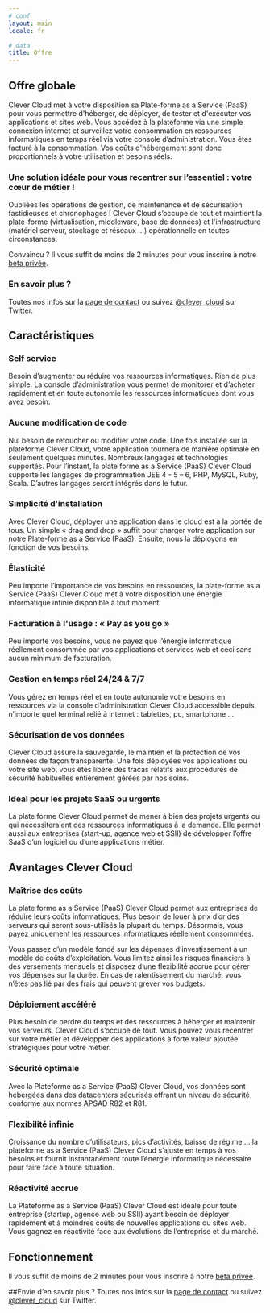 ```yaml
---
# conf
layout: main
locale: fr

# data
title: Offre
---
```


## Offre globale

Clever Cloud met à votre disposition sa Plate-forme as a Service (PaaS) pour vous permettre d'héberger, de déployer, de tester et d'exécuter vos applications et sites web. Vous accédez à la plateforme via une simple connexion internet et surveillez votre consommation en ressources informatiques en temps réel via votre console d’administration. Vous êtes facturé à la consommation. Vos coûts d'hébergement sont donc proportionnels à votre utilisation et besoins réels. 

### Une solution idéale pour vous recentrer sur l’essentiel : votre cœur de métier !

Oubliées les opérations de gestion, de maintenance et de sécurisation fastidieuses et chronophages ! Clever Cloud s’occupe de tout et maintient la plate-forme (virtualisation, middleware, base de données) et l'infrastructure (matériel serveur, stockage et réseaux …) opérationnelle en toutes circonstances. 

Convaincu ? Il vous suffit de moins de 2 minutes pour vous inscrire à notre [beta privée](/#signup "Inscription"). 

### En savoir plus ?
Toutes nos infos sur la [page de contact](/fr_FR/contact.html "Contact") ou suivez [@clever_cloud](http://twitter.com/clever_cloud "Twitter") sur Twitter.

## Caractéristiques 

### Self service

Besoin d’augmenter ou réduire vos ressources informatiques. Rien de plus simple. La console d’administration vous permet de monitorer et d’acheter rapidement et en toute autonomie les ressources informatiques dont vous avez besoin. 

### Aucune modification de code

Nul besoin de retoucher ou modifier votre code. Une fois installée sur la plateforme Clever Cloud, votre application tournera de manière optimale en seulement quelques minutes. 
Nombreux langages et technologies supportés.
Pour l’instant, la plate forme as a Service (PaaS) Clever Cloud supporte les langages de programmation  JEE 4 - 5 – 6, PHP, MySQL, Ruby, Scala. D’autres langages seront intégrés dans le futur.

### Simplicité d’installation 

Avec Clever Cloud, déployer une application dans le cloud est à la portée de tous. Un simple « drag and drop » suffit pour charger votre application sur notre Plate-forme as a Service (PaaS). Ensuite, nous la déployons en fonction de vos besoins. 

### Élasticité

Peu importe l’importance de vos besoins en ressources, la plate-forme as a Service (PaaS) Clever Cloud met à votre disposition une énergie informatique infinie disponible à tout moment. 

### Facturation à l'usage : « Pay as you go » 

Peu importe vos besoins, vous ne payez que l’énergie informatique réellement consommée par vos applications et services web et ceci sans aucun minimum de facturation. 

### Gestion en temps réel 24/24 & 7/7 

Vous gérez en temps réel et en toute autonomie votre besoins en ressources via la console d’administration Clever Cloud accessible depuis n’importe quel terminal relié à internet : tablettes, pc, smartphone …

### Sécurisation de vos données

Clever Cloud assure la sauvegarde, le maintien et la protection de vos données de façon transparente. Une fois déployées vos applications ou votre site web, vous êtes libéré des tracas relatifs aux procédures de sécurité habituelles entièrement gérées par nos soins.  

### Idéal pour les projets SaaS ou urgents 

La plate forme Clever Cloud permet de mener à bien des projets urgents ou qui nécessiteraient des ressources informatiques à la demande. Elle permet aussi aux entreprises (start-up, agence web et SSII) de développer l’offre SaaS d’un logiciel ou d’une applications métier. 

## Avantages Clever Cloud

### Maîtrise des coûts
La plate forme as a Service (PaaS) Clever Cloud permet aux entreprises de réduire leurs coûts informatiques. Plus besoin de louer à prix d’or des serveurs qui seront sous-utilisés la plupart du temps. Désormais, vous payez uniquement les ressources informatiques réellement consommées. 

Vous passez  d’un modèle fondé sur les dépenses d’investissement à un modèle de coûts d’exploitation. Vous limitez ainsi les risques financiers à des versements mensuels et disposez d’une flexibilité accrue pour gérer vos dépenses sur la durée. En cas de ralentissement du marché, vous n’êtes pas lié par des frais qui peuvent grever vos budgets. 


### Déploiement accéléré 
Plus besoin de perdre du temps et des ressources à héberger et maintenir vos serveurs. Clever Cloud s’occupe de tout. Vous pouvez vous recentrer sur votre métier et développer des applications à forte valeur ajoutée stratégiques pour votre métier.

### Sécurité optimale
Avec la Plateforme as a Service (PaaS) Clever Cloud, vos données sont hébergées dans des datacenters sécurisés offrant un niveau de sécurité conforme aux normes APSAD R82 et R81.  

### Flexibilité infinie
Croissance du nombre d’utilisateurs, pics d’activités, baisse de régime …  la plateforme as a Service (PaaS) Clever Cloud s’ajuste en temps à vos besoins et fournit instantanément toute l’énergie informatique nécessaire pour faire face à toute situation. 

### Réactivité accrue
La Plateforme as a Service (PaaS) Clever Cloud est idéale pour toute entreprise (startup, agence web ou SSII) ayant besoin de déployer rapidement et à moindres coûts de nouvelles applications ou sites web. Vous gagnez en réactivité face aux évolutions  de l’entreprise et du marché. 

## Fonctionnement 
Il vous suffit de moins de 2 minutes pour vous inscrire à notre [beta privée](/#signup "Inscription").

##Envie d’en savoir plus ?
Toutes nos infos sur la [page de contact](/fr_FR/contact.html "Contact") ou suivez [@clever_cloud](http://twitter.com/clever_cloud "Twitter") sur Twitter.
